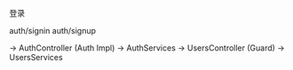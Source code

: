 登录


auth/signin
auth/signup

-> AuthController (Auth Impl)  ->   AuthServices
-> UsersController (Guard)  ->   UsersServices
